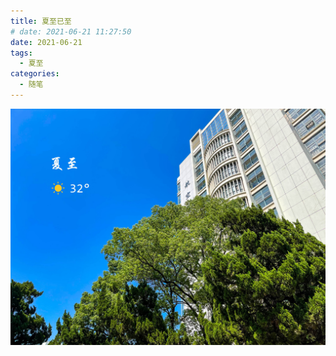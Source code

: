 ```yaml
---
title: 夏至已至
# date: 2021-06-21 11:27:50
date: 2021-06-21
tags:
  - 夏至
categories:
  - 随笔
---
```


![夏至](./xiazhi.assets/1.jpg)
